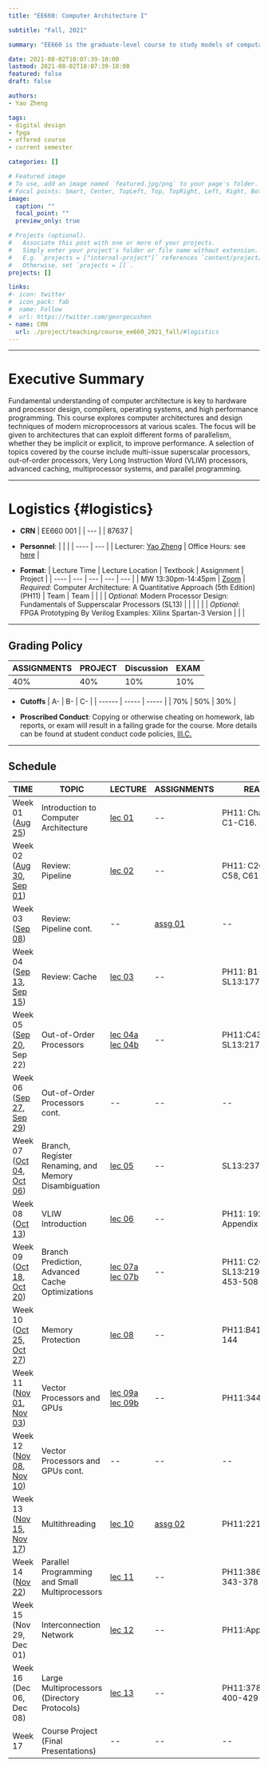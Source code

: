 ```yaml
---
title: "EE660: Computer Architecture I"

subtitle: "Fall, 2021"

summary: "EE660 is the graduate-level course to study models of computation, high-performance processors, pipelined machines, RISC processors, VLIW, superscalar and fine-grain parallel machines."

date: 2021-08-02T10:07:39-10:00
lastmod: 2021-08-02T10:07:39-10:00
featured: false
draft: false

authors:
- Yao Zheng

tags:
- digital design
- fpga
- offered course
- current semester

categories: []

# Featured image
# To use, add an image named `featured.jpg/png` to your page's folder.
# Focal points: Smart, Center, TopLeft, Top, TopRight, Left, Right, BottomLeft, Bottom, BottomRight.
image:
  caption: ""
  focal_point: ""
  preview_only: true

# Projects (optional).
#   Associate this post with one or more of your projects.
#   Simply enter your project's folder or file name without extension.
#   E.g. `projects = ["internal-project"]` references `content/project/deep-learning/index.md`.
#   Otherwise, set `projects = []`.
projects: []

links:
#- icon: twitter
#  icon_pack: fab
#  name: Follow
#  url: https://twitter.com/georgecushen
- name: CRN
  url: ./project/teaching/course_ee660_2021_fall/#logistics
---
```


***
# Executive Summary
Fundamental understanding of computer architecture is key to hardware and processor design, compilers, operating systems, and high performance programming. This course explores computer architectures and design techniques of modern microprocessors at various scales. The focus will be given to architectures that can exploit different forms of parallelism, whether they be implicit or explicit, to improve performance. A selection of topics covered by the course include multi-issue superscalar processors, out-of-order processors, Very Long Instruction Word (VLIW) processors, advanced caching, multiprocessor systems, and parallel programming.
***

# Logistics {#logistics}
- **CRN**
| EE660 001 |
| ---   |
| 87637 |

- **Personnel**:
|                                                    |                                             |
| ----                                               | ---                                         |
| Lecturer: [Yao Zheng](mailto:yao.zheng@hawaii.edu) | Office Hours: see [here](../../../#contact) |

- **Format**:
| Lecture Time      | Lecture Location                             | Textbook                                                                            | Assignment | Project |
| ----               | ---                                         | ---                                                                                 | ---        | ---     |
| MW 13:30pm-14:45pm | [Zoom](https://hawaii.zoom.us/j/5764842348) | *Required*: Computer Architecture: A Quantitative Approach (5th Edition) (PH11)     | Team       | Team    |
|                    |                                             | *Optional*: Modern Processor Design: Fundamentals of Supperscalar Processors (SL13) |            |         |
|                    |                                             | *Optional*: FPGA Prototyping By Verilog Examples: Xilinx Spartan-3 Version          |            |         |

***
## Grading Policy
| ASSIGNMENTS | PROJECT | Discussion   | EXAM           |
| ----------  | ------  | ------------ | -------------- |
| 40%         | 40%     | 10%          | 10%            |

- **Cutoffs**
| A-     | B-    | C-    |
| ------ | ----- | ----- |
| 70%    | 50%   | 30%   |

- **Proscribed Conduct**: Copying or otherwise cheating on homework, lab reports, or exam will result in a failing grade for the course. More details can be found at student conduct code policies, [III.C.](http://studentaffairs.manoa.hawaii.edu/policies/conduct_code/proscribed_conduct.php)

***
## Schedule

| TIME                                                                 | TOPIC                                                  | LECTURE                                         | ASSIGNMENTS            | READING                                | REPORT               | DUE              |
| ---------                                                            | ------------------------------------------------------ | ----------------------------------------------- | ---------------------- | -------------------------------------- | -------              | ----             |
| Week 01 ([Aug 25][recording 0825 url])                               | Introduction to Computer Architecture                  | [lec 01][lec 01 url]                            | --                     | PH11: Chapter 1, C1-C16.               |                      |                  |
| Week 02 ([Aug 30][recording 0830 url], [Sep 01][recording 0901 url]) | Review: Pipeline                                       | [lec 02][lec 02 url]                            | --                     | PH11: C26, C30-C58, C61-C81.           |                      |                  |
| Week 03 ([Sep 08][recording 0908 url])                               | Review: Pipeline cont.                                 | --                                              | [assg 01][assg 01 url] | --                                     | [rpt 01][rpt 01 url] | 11:59 PM, Oct 02 |
| Week 04 ([Sep 13][recording 0913 url], [Sep 15][recording 0915 url]) | Review: Cache                                          | [lec 03][lec 03 url]                            | --                     | PH11: B1-B40, SL13:177-209.            |                      |                  |
| Week 05 ([Sep 20][recording 0920 url], Sep 22)                       | Out-of-Order Processors                                | [lec 04a][lec 04a url] [lec 04b][lec 04b url]   | --                     | PH11:C43-C61, SL13:217-236.            |                      |                  |
| Week 06 ([Sep 27][recording 0927 url], [Sep 29][recording 0929 url]) | Out-of-Order Processors cont.                          | --                                              | --                     | --                                     |                      |                  |
| Week 07 ([Oct 04][recording 1004 url], [Oct 06][recording 1006 url]) | Branch, Register Renaming, and Memory Disambiguation   | [lec 05][lec 05 url]                            | --                     | SL13:237-273.                          |                      |                  |
| Week 08 ([Oct 13][recording 1013 url])                               | VLIW Introduction                                      | [lec 06][lec 06 url]                            | --                     | PH11: 192-196, Appendix H              |                      |                  |
| Week 09 ([Oct 18][recording 1018 url], [Oct 20][recording 1020 url]) | Branch Prediction, Advanced Cache Optimizations        | [lec 07a][lec 07a url] [lec 07b][lec 07b url]   | --                     | PH11: C26-C30, SL13:219-237, 453-508   |                      |                  |
| Week 10 ([Oct 25][recording 1025 url], [Oct 27][recording 1027 url]) | Memory Protection                                      | [lec 08][lec 08 url]                            | --                     | PH11:B41,B67,105-144                   |                      |                  |
| Week 11 ([Nov 01][recording 1101 url], [Nov 03][recording 1103 url]) | Vector Processors and GPUs                             | [lec 09a][lec 09a url] [lec 09b][lec 09b url]   | --                     | PH11:344-412                           |                      |
| Week 12 ([Nov 08][recording 1108 url], [Nov 10][recording 1110 url]) | Vector Processors and GPUs cont.                       | --                                              | --                     | --                                     |                      |                  |
| Week 13 ([Nov 15][recording 1115 url], [Nov 17][recording 1117 url]) | Multithreading                                         | [lec 10][lec 10 url]                            | [assg 02][assg 02 url] | PH11:221-259                           |                      | 11:59 PM, Dec 12 |
| Week 14 ([Nov 22][recording 1122 url])                           | Parallel Programming and Small Multiprocessors         | [lec 11][lec 11 url]                            | --                     | PH11:386-400, 343-378                  |                      |                  |
| Week 15 (Nov 29, Dec 01)                                             | Interconnection Network                                | [lec 12][lec 12 url]                            | --                     | PH11:Appendix F                        |                      |                  |
| Week 16 (Dec 06, Dec 08)                                             | Large Multiprocessors (Directory Protocols)            | [lec 13][lec 13 url]                            | --                     | PH11:378-386, 400-429                  |                      |                  |
| Week 17                                                              | Course Project (Final Presentations)                   | --                                              | --                     | --                                     |                      |                  |

[recording urls]: # (recording urls)
[recording 0825 url]: https://youtu.be/mWXFyRLh4P8
[recording 0830 url]: https://youtu.be/cLpoRqQgGaY
[recording 0901 url]: https://youtu.be/j_hOQ5RBcsU
[recording 0908 url]: https://youtu.be/8mNwQa3njYw
[recording 0913 url]: https://youtu.be/w4GWwzGGGWM
[recording 0915 url]: https://youtu.be/Z275f6Caauk
[recording 0920 url]: https://youtu.be/5-FgFAIJKj8
[recording 0922 url]: # (missing)
[recording 0927 url]: https://youtu.be/4JOFuYp-E8c
[recording 0929 url]: https://youtu.be/3QQeBnixCZo
[recording 1004 url]: https://youtu.be/WZp3SDFsNfM
[recording 1006 url]: https://youtu.be/BNXz5V_is_Q
[recording 1013 url]: https://youtu.be/49-UyIntIzg
[recording 1018 url]: https://youtu.be/PCxAUM8KDVo
[recording 1020 url]: https://youtu.be/4wo40B9fMTk
[recording 1025 url]: https://youtu.be/5jzzMW79O9w
[recording 1027 url]: https://youtu.be/XQPVpt1sY7w
[recording 1101 url]: https://youtu.be/pzSzwKZus4c
[recording 1103 url]: https://youtu.be/NeJbg8l1-Ao
[recording 1108 url]: https://youtu.be/KqVF3eit3k0 
[recording 1110 url]: https://youtu.be/inGcE65WjsU
[recording 1115 url]: https://youtu.be/nRkJiopJ2IQ
[recording 1117 url]: https://youtu.be/g2x0ySFTOS8
[recording 1122 url]: https://youtu.be/Jqia6wvZEQ4

[lec urls]: # (lec urls)
[lec 01 url]: https://s3-us-west-2.amazonaws.com/gustybear-websites/course_ee660_2021_fall/slides/ee660_2021_fall_materials_week_01_slides.pdf
[lec 02 url]: https://s3-us-west-2.amazonaws.com/gustybear-websites/course_ee660_2021_fall/slides/ee660_2021_fall_materials_week_02_slides.pdf
[lec 03 url]: https://s3-us-west-2.amazonaws.com/gustybear-websites/course_ee660_2021_fall/slides/ee660_2021_fall_materials_week_03_slides.pdf
[lec 04a url]: https://s3-us-west-2.amazonaws.com/gustybear-websites/course_ee660_2021_fall/slides/ee660_2021_fall_materials_week_04_slides_a.pdf
[lec 04b url]: https://s3-us-west-2.amazonaws.com/gustybear-websites/course_ee660_2021_fall/slides/ee660_2021_fall_materials_week_04_slides_b.pdf
[lec 05 url]: https://s3-us-west-2.amazonaws.com/gustybear-websites/course_ee660_2021_fall/slides/ee660_2021_fall_materials_week_05_slides.pdf
[lec 06 url]: https://s3-us-west-2.amazonaws.com/gustybear-websites/course_ee660_2021_fall/slides/ee660_2021_fall_materials_week_06_slides.pdf
[lec 07a url]: https://s3-us-west-2.amazonaws.com/gustybear-websites/course_ee660_2021_fall/slides/ee660_2021_fall_materials_week_07_slides_a.pdf
[lec 07b url]: https://s3-us-west-2.amazonaws.com/gustybear-websites/course_ee660_2021_fall/slides/ee660_2021_fall_materials_week_07_slides_b.pdf
[lec 08 url]: https://s3-us-west-2.amazonaws.com/gustybear-websites/course_ee660_2021_fall/slides/ee660_2021_fall_materials_week_08_slides.pdf
[lec 09a url]: https://s3-us-west-2.amazonaws.com/gustybear-websites/course_ee660_2021_fall/slides/ee660_2021_fall_materials_week_09_slides_a.pdf
[lec 09b url]: https://s3-us-west-2.amazonaws.com/gustybear-websites/course_ee660_2021_fall/slides/ee660_2021_fall_materials_week_09_slides_b.pdf
[lec 10 url]: https://s3-us-west-2.amazonaws.com/gustybear-websites/course_ee660_2021_fall/slides/ee660_2021_fall_materials_week_11_slides.pdf
[lec 11 url]: https://s3-us-west-2.amazonaws.com/gustybear-websites/course_ee660_2021_fall/slides/ee660_2021_fall_materials_week_12_slides.pdf
[lec 12 url]: https://s3-us-west-2.amazonaws.com/gustybear-websites/course_ee660_2021_fall/slides/ee660_2021_fall_materials_week_13_slides.pdf
[lec 13 url]: https://s3-us-west-2.amazonaws.com/gustybear-websites/course_ee660_2021_fall/slides/ee660_2021_fall_materials_week_14_slides.pdf
[lec 14 url]: https://s3-us-west-2.amazonaws.com/gustybear-websites/course_ee660_2021_fall/slides/ee660_2021_fall_materials_week_15_slides_a.pdf
[lec 15 url]: https://s3-us-west-2.amazonaws.com/gustybear-websites/course_ee660_2021_fall/slides/ee660_2021_fall_materials_week_15_slides_b.pdf

[assg urls]: # (assg urls)
[assg 01 url]: ../../../docs/assignments/course_ee660_2021_fall/week_03/assignment/
[assg 02 url]: ../../../docs/assignments/course_ee660_2021_fall/week_13/assignment/

[rpt urls]: # (rpt urls)
[rpt 01 url]: ../../../docs/assignments/course_ee660_2021_fall/week_03/report/
[rpt 02 url]: ../../../docs/assignments/course_ee660_2021_fall/week_06/report/
